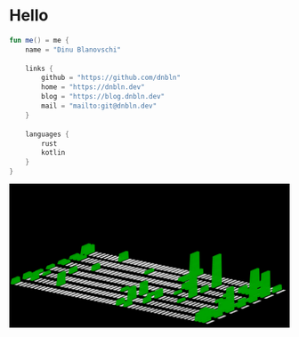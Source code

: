 # Hello

```kotlin
fun me() = me {
    name = "Dinu Blanovschi"

    links {
        github = "https://github.com/dnbln"
        home = "https://dnbln.dev"
        blog = "https://blog.dnbln.dev"
        mail = "mailto:git@dnbln.dev"
    }

    languages {
        rust
        kotlin
    }
}
```

![Contrib plot](contrib-graph/3d-contrib-plot.svg)
